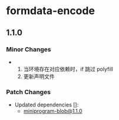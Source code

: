 # formdata-encode

## 1.1.0

### Minor Changes

- 1. 当环境存在对应依赖时，if 跳过 polyfill
  2. 更新声明文件

### Patch Changes

- Updated dependencies []:
  - miniprogram-blob@1.1.0
